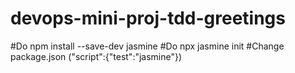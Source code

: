 # devops-mini-proj-tdd-greetings

#Do npm install --save-dev jasmine
#Do npx jasmine init
#Change package.json ("script":{"test":"jasmine"})
